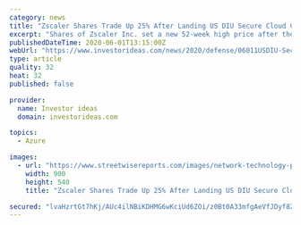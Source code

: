 ```yaml
---
category: news
title: "Zscaler Shares Trade Up 25% After Landing US DIU Secure Cloud Contract"
excerpt: "Shares of Zscaler Inc. set a new 52-week high price after the company reported that it was selected by the U.S. DoD's Defense Innovation Unit for a secure cloud management project. Cloud-based security company Zscaler Inc."
publishedDateTime: 2020-06-01T13:15:00Z
webUrl: "https://www.investorideas.com/news/2020/defense/06011USDIU-SecureCloud.asp"
type: article
quality: 32
heat: 32
published: false

provider:
  name: Investor ideas
  domain: investorideas.com

topics:
  - Azure

images:
  - url: "https://www.streetwisereports.com/images/network-technology-pixabay4-14-20-900.jpg"
    width: 900
    height: 540
    title: "Zscaler Shares Trade Up 25% After Landing US DIU Secure Cloud Contract"

secured: "lvaHzrtGt7hKj/AUc4ilNBiKDHMG6wKciUd6ZOi/z0Bt0A33mfgAeVfJDyf8ZKGPrpfB5WL9/cHEAEFH1N+qRcZTgHMdaVAmT2utETWhK7s6zF/QNHj4lSBFZJSk79399nxXVtM6iE4gd9bHqrFYV4kqy3vJ6vQdLS7qRnWQFzvHVun6Kldbz+n46bA7K8BtGZGk66R2a0ctABejbvfSr7O7hBxzacatD6nyZSIH5BuzrXMMfqzYE8gtCd7lRypVioywAPzvow5z92FpMvYQKY9OmEG8ZCPm1ulfFQnjHl4ZoT5xfnYqM6rJV4Jf/+FL;A4Hj9rMAOKjndXjP952hiw=="
---
```


